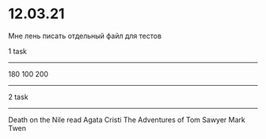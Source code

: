 # 12.03.21

Мне лень писать отдельный файл для тестов

1 task
__________________
180
100
200
__________________


2 task
__________________

Death on the Nile read Agata Cristi
The Adventures of Tom Sawyer Mark Twen
